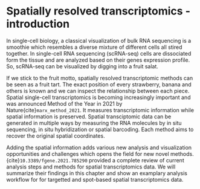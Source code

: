 # Spatially resolved transcriptomics - introduction

In single-cell biology, a classical visualization of bulk RNA sequencing is a smoothie which resembles a diverse mixture of different cells all stired together. In single-cell RNA sequencing (scRNA-seq) cells are dissociated form the tissue and are analyzed based on their genes expression profile. So, scRNA-seq can be visualized by digging into a fruit salat. 

If we stick to the fruit motto, spatially resolved transcriptomic methods can be seen as a fruit tart. The exact position of every strawberry, banana and others is known and we can inspect the relationship between each piece. Spatial single-cell transcriptomics is becoming increasingly important and was announced Method of the Year in 2021 by Nature{cite}`marx_method_2021`. It measures transcriptomic information while spatial information is preserved. Spatial transciptomic data can be generated in multiple ways by measuring the RNA molecules by in situ sequencing, in situ hybridization or spatial barcoding. Each method aims to recover the original spatial coordinates. 

Adding the spatial information adds various new analysis and visualization opportunities and challenges which opens the field for new novel methods. {cite}`10.3389/fgene.2021.785290` provided a complete review of current analysis steps and methods for spatial transcriptomics data. We will summarize their findings in this chapter and show an examplary analysis workflow for for targetted and spot-based spatial transcriptomics data.

